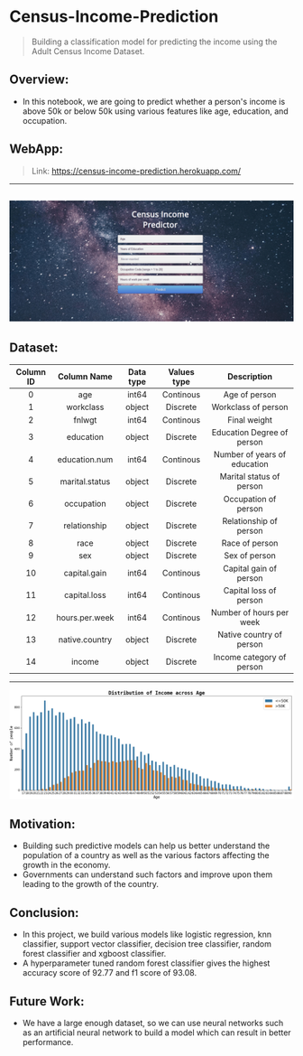 # Census-Income-Prediction
> Building a classification model for predicting the income using the Adult Census Income Dataset.

## Overview:
- In this notebook, we are going to predict whether a person's income is above 50k or below 50k using various features like age, education, and occupation.



## WebApp: 
> Link: https://census-income-prediction.herokuapp.com/
----
![](ReadMe/WebApp.gif)
----

## Dataset:
| Column ID |   Column Name  | Data type | Values type |          Description         |
|:---------:|:--------------:|:---------:|:-----------:|:----------------------------:|
|     0     |       age      |   int64   |  Continous  |         Age of person        |
|     1     |    workclass   |   object  |   Discrete  |      Workclass of person     |
|     2     |     fnlwgt     |   int64   |  Continous  |         Final weight         |
|     3     |    education   |   object  |   Discrete  |  Education Degree of person  |
|     4     |  education.num |   int64   |  Continous  | Number of years of education |
|     5     | marital.status |   object  |   Discrete  |   Marital status of person   |
|     6     |   occupation   |   object  |   Discrete  |     Occupation of person     |
|     7     |  relationship  |   object  |   Discrete  |    Relationship of person    |
|     8     |      race      |   object  |   Discrete  |        Race of person        |
|     9     |       sex      |   object  |   Discrete  |         Sex of person        |
|     10    |  capital.gain  |   int64   |  Continous  |    Capital gain of person    |
|     11    |  capital.loss  |   int64   |  Continous  |    Capital loss of person    |
|     12    | hours.per.week |   int64   |  Continous  |   Number of hours per week   |
|     13    | native.country |   object  |   Discrete  |   Native country of person   |
|     14    |     income     |   object  |   Discrete  |   Income category of person  |

----
![](ReadMe/plot.png)

## Motivation:
- Building such predictive models can help us better understand the population of a country as well as the various factors affecting the growth in the economy.
- Governments can understand such factors and improve upon them leading to the growth of the country.

## Conclusion:
- In this project, we build various models like logistic regression, knn classifier, support vector classifier, decision tree classifier, random forest classifier and xgboost classifier.
- A hyperparameter tuned random forest classifier gives the highest accuracy score of 92.77 and f1 score of 93.08.

## Future Work:
- We have a large enough dataset, so we can use neural networks such as an artificial neural network to build a model which can result in better performance.
